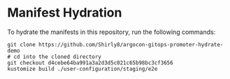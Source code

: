 # Manifest Hydration

To hydrate the manifests in this repository, run the following commands:

```shell
git clone https://github.com/Shirly8/argocon-gitops-promoter-hydrate-demo
# cd into the cloned directory
git checkout d4cebe64ba991a3a2d3d5c021c65b98bc3cf3656
kustomize build ./user-configuration/staging/e2e
```

